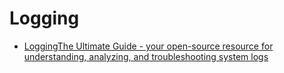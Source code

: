 Logging
=======
* [LoggingThe Ultimate Guide - your open-source resource for understanding, analyzing, and troubleshooting system logs](https://www.loggly.com/ultimate-guide/)
